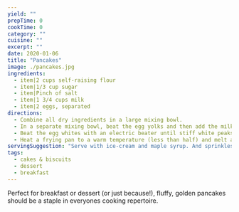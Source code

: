 ```yaml
---
yield: ""
prepTime: 0
cookTime: 0
category: ""
cuisine: ""
excerpt: ""
date: 2020-01-06
title: "Pancakes"
image: ./pancakes.jpg
ingredients:
  - item|2 cups self-raising flour
  - item|1/3 cup sugar
  - item|Pinch of salt
  - item|1 3/4 cups milk
  - item|2 eggs, separated
directions:
  - Combine all dry ingredients in a large mixing bowl.
  - In a separate mixing bowl, beat the egg yolks and then add the milk. Once combined, add the mixture into the dry ingredients and mix well with a whisk.
  - Beat the egg whites with an electric beater until stiff white peaks form, then fold the whites into the batter.
  - Heat a frying pan to a warm temperature (less than half) and melt a small amount of butter to grease the pan. Pour small amounts of the batter into the pan and fry until bubbles rise to the tops, then flip over and cook until golden brown.
servingSuggestion: "Serve with ice-cream and maple syrup. And sprinkles. And chocolate topping. And fresh cut strawberries. And sliced banana. You get the idea."
tags:
  - cakes & biscuits
  - dessert
  - breakfast
---
```


Perfect for breakfast or dessert (or just because!), fluffy, golden pancakes should be a staple in everyones cooking repertoire.
